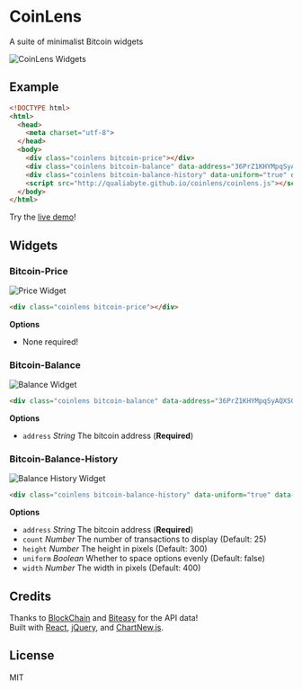 
# CoinLens

A suite of minimalist Bitcoin widgets

![CoinLens Widgets](http://qualiabyte.github.io/coinlens/images/coinlens.png)

## Example

```html
<!DOCTYPE html>
<html>
  <head>
    <meta charset="utf-8">
  </head>
  <body>
    <div class="coinlens bitcoin-price"></div>
    <div class="coinlens bitcoin-balance" data-address="36PrZ1KHYMpqSyAQXSG8VwbUiq2EogxLo2"></div>
    <div class="coinlens bitcoin-balance-history" data-uniform="true" data-count="25" data-address="36PrZ1KHYMpqSyAQXSG8VwbUiq2EogxLo2"></div>
    <script src="http://qualiabyte.github.io/coinlens/coinlens.js"></script>
  </body>
</html>
```

Try the [live demo](http://qualiabyte.github.io/coinlens)!

## Widgets

### Bitcoin-Price

![Price Widget](http://qualiabyte.github.io/coinlens/images/bitcoin-price.png)

```html
<div class="coinlens bitcoin-price"></div>
```

**Options**

+ None required!

### Bitcoin-Balance

![Balance Widget](http://qualiabyte.github.io/coinlens/images/bitcoin-balance.png)

```html
<div class="coinlens bitcoin-balance" data-address="36PrZ1KHYMpqSyAQXSG8VwbUiq2EogxLo2"></div>
```

**Options**

+ `address` *String* The bitcoin address (**Required**)

### Bitcoin-Balance-History

![Balance History Widget](http://qualiabyte.github.io/coinlens/images/bitcoin-balance-history.png)

```html
<div class="coinlens bitcoin-balance-history" data-uniform="true" data-count="25" data-address="36PrZ1KHYMpqSyAQXSG8VwbUiq2EogxLo2"></div>
```

**Options**

+ `address` *String* The bitcoin address (**Required**)
+ `count` *Number* The number of transactions to display (Default: 25)
+ `height` *Number* The height in pixels (Default: 300)
+ `uniform` *Boolean* Whether to space options evenly (Default: false)
+ `width` *Number* The width in pixels (Default: 400)

## Credits

Thanks to [BlockChain](https://blockchain.info) and [Biteasy](https://biteasy.com) for the API data!  
Built with [React](http://facebook.github.io/react/), [jQuery](https://jquery.com), and [ChartNew.js](https://github.com/FVANCOP/ChartNew.js).  

## License

MIT
